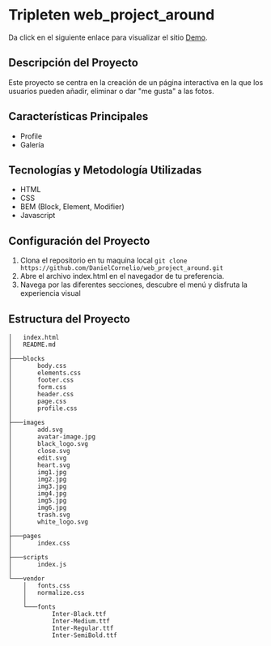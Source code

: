 # Tripleten web_project_around
Da click en el siguiente enlace para visualizar el sitio [Demo](https://danielcornelio.github.io/web_project_around/).


## Descripción del Proyecto

Este proyecto se centra en la creación de un página interactiva en la que los usuarios pueden añadir, eliminar o dar "me gusta" a las fotos.

## Características Principales

- Profile
- Galería

## Tecnologías y Metodología Utilizadas

- HTML
- CSS
- BEM (Block, Element, Modifier)
- Javascript

## Configuración del Proyecto

1. Clona el repositorio en tu maquina local `git clone https://github.com/DanielCornelio/web_project_around.git`
2. Abre el archivo index.html en el navegador de tu preferencia.
3. Navega por las diferentes secciones, descubre el menú y disfruta la experiencia visual

## Estructura del Proyecto
```
│   index.html
│   README.md
│
├───blocks
│       body.css
│       elements.css
│       footer.css
│       form.css
│       header.css
│       page.css
│       profile.css
│
├───images
│       add.svg
│       avatar-image.jpg
│       black_logo.svg
│       close.svg
│       edit.svg
│       heart.svg
│       img1.jpg
│       img2.jpg
│       img3.jpg
│       img4.jpg
│       img5.jpg
│       img6.jpg
│       trash.svg
│       white_logo.svg
│
├───pages
│       index.css
│
├───scripts
│       index.js
│
└───vendor
    │   fonts.css
    │   normalize.css
    │
    └───fonts
            Inter-Black.ttf
            Inter-Medium.ttf
            Inter-Regular.ttf
            Inter-SemiBold.ttf
```